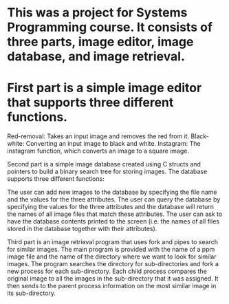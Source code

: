 # This was a project for Systems Programming course. It consists of three parts, image editor, image database, and image retrieval.

# First part is a simple image editor that supports three different functions.
Red-removal: Takes an input image and removes the red from it.
Black-white: Converting an input image to black and white.
Instagram: The instagram function, which converts an image to a square image.

Second part is a simple image database created using C structs and pointers to build a binary search tree for storing images. The database supports three 
different functions:

The user can add new images to the database by specifying the file name and the values for the three attributes.
The user can query the database by specifying the values for the three attributes and the database will return the names of all image files that match these 
attributes.
The user can ask to have the database contents printed to the screen (i.e. the names of all files stored in the database together with their attributes).

Third part is an image retrieval program that uses fork and pipes to search for similar images. The main program is provided with the name of a ppm image 
file and the name of the directory where we want to look for similar images. The program searches the directory for sub-directories and fork a new process 
for each sub-directory. Each child process compares the original image to all the images in the sub-directory that it was assigned. It then sends to 
the parent process information on the most similar image in its sub-directory.
